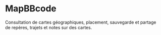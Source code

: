 # MapBBcode
Consultation de cartes géographiques, placement, sauvegarde et partage de repères, trajets et notes sur des cartes.